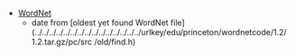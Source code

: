 - [WordNet](wordnet.princeton.edu)
  - date from [oldest yet found WordNet file](../../../../../../../../../../../../../../../urlkey/edu/princeton/wordnetcode/1.2/1.2.tar.gz/pc/src
/old/find.h)
